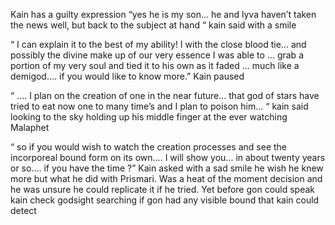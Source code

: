 Kain has a guilty expression “yes he is my son... he and lyva haven’t taken the news well, but back to the subject at hand “ kain said with a smile 

“ I can explain it to the best of my ability! I with the close blood tie... and possibly the divine make up of our very essence I was able to ... grab a portion of my very soul and tied it to his own as it faded ... much like a demigod.... if you would like to know more.” Kain paused 

“ .... I plan on the creation of one in the near future... that god of stars have tried to eat now one to many time’s and I plan to poison him... “ kain said looking to the sky holding up his middle finger at the ever watching Malaphet 

“ so if you would wish to watch the creation processes and see the incorporeal bound form on its own.... I will show you... in about twenty years or so.... if you have the time ?” Kain asked with a sad smile he wish he knew more but what he did with Prismari. Was a heat of the moment decision and he was unsure he could replicate it if he tried. Yet before gon could speak kain check godsight searching  if gon had  any visible bound that kain could detect